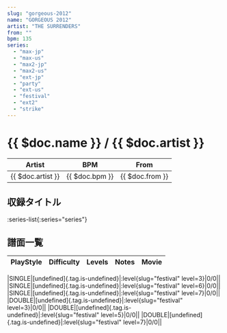 ```yaml
---
slug: "gorgeous-2012"
name: "GORGEOUS 2012"
artist: "THE SURRENDERS"
from: ""
bpm: 135
series:
  - "max-jp"
  - "max-us"
  - "max2-jp"
  - "max2-us"
  - "ext-jp"
  - "party"
  - "ext-us"
  - "festival"
  - "ext2"
  - "strike"
---
```


# {{ $doc.name }} / {{ $doc.artist }}

|Artist|BPM|From|
|------|---|----|
|{{ $doc.artist }}|{{ $doc.bpm }}|{{ $doc.from }}|

## 収録タイトル

:series-list{:series="series"}

## 譜面一覧

|PlayStyle|Difficulty|Levels|Notes|Movie|
|---------|----------|------|-----|-----|
<!-- festival -->
|SINGLE|[undefined]{.tag.is-undefined}|:level{slug="festival" level=3}|0/0||
|SINGLE|[undefined]{.tag.is-undefined}|:level{slug="festival" level=6}|0/0||
|SINGLE|[undefined]{.tag.is-undefined}|:level{slug="festival" level=7}|0/0||
|DOUBLE|[undefined]{.tag.is-undefined}|:level{slug="festival" level=3}|0/0||
|DOUBLE|[undefined]{.tag.is-undefined}|:level{slug="festival" level=5}|0/0||
|DOUBLE|[undefined]{.tag.is-undefined}|:level{slug="festival" level=7}|0/0||

